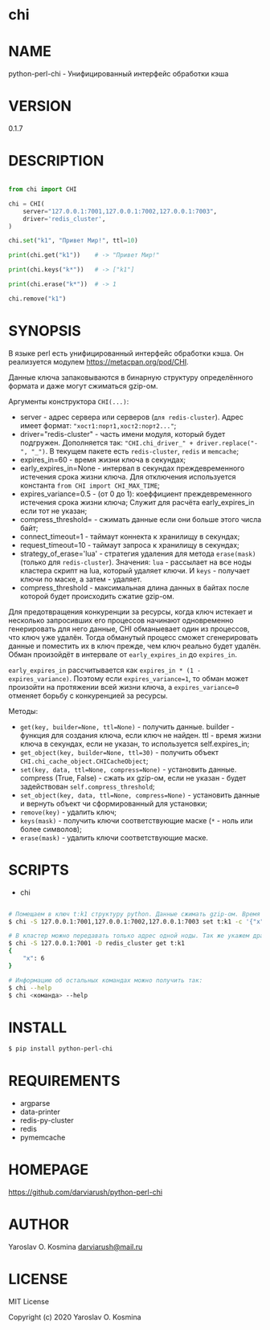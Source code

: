 # chi

# NAME

python-perl-chi - Унифицированный интерфейс обработки кэша

# VERSION

0.1.7

# DESCRIPTION

```python

from chi import CHI

chi = CHI(
	server="127.0.0.1:7001,127.0.0.1:7002,127.0.0.1:7003", 
	driver='redis_cluster',
)

chi.set("k1", "Привет Мир!", ttl=10)

print(chi.get("k1"))	# -> "Привет Мир!"

print(chi.keys("k*"))	# -> ["k1"]

print(chi.erase("k*"))	# -> 1

chi.remove("k1")

```

# SYNOPSIS

В языке perl есть унифицированный интерфейс обработки кэша. Он реализуется модулем https://metacpan.org/pod/CHI.

Данные ключа запаковываются в бинарную структуру определённого формата и даже могут сжиматься gzip-ом.

Аргументы конструктора `CHI(...)`:

- server - адрес сервера или серверов (`для redis-cluster`). Адрес имеет формат: `"хост1:порт1,хост2:порт2..."`;
- driver="redis-cluster" - часть имени модуля, который будет подгружен. Дополняется так: `"CHI.chi_driver_" + driver.replace("-", "_")`. В текущем пакете есть `redis-cluster`, `redis` и `memcache`;
- expires_in=60 - время жизни ключа в секундах;
- early_expires_in=None - интервал в секундах преждевременного истечения срока жизни ключа. Для отключения используется константа `from CHI import CHI_MAX_TIME`;
- expires_variance=0.5 - (от 0 до 1): коеффициент преждевременного истечения срока жизни ключа;
            Служит для расчёта early_expires_in если тот не указан;
- compress_threshold= - сжимать данные если они больше этого числа байт;
- connect_timeout=1 - таймаут коннекта к хранилищу в секундах;
- request_timeout=10 - таймаут запроса к хранилищу в секундах;
- strategy_of_erase='lua' - стратегия удаления для метода `erase(mask)` (только для `redis-cluster`). Значения: `lua` - рассылает на все ноды кластера скрипт на lua, который удаляет ключи. И `keys` - получает ключи по маске, а затем - удаляет.
- compress_threshold - максимальная длина данных в байтах после которой будет происходить сжатие gzip-ом.

Для предотвращения конкуренции за ресурсы, когда ключ истекает и несколько запросивших его процессов начинают
одновременно генерировать для него данные, CHI обманыевает один из процессов, что ключ уже удалён. Тогда
обманутый процесс сможет сгенерировать данные и поместить их в ключ прежде, чем ключ реально будет удалён.
Обман произойдёт в интервале от `early_expires_in` до `expires_in`.

`early_expires_in` рассчитывается как `expires_in * (1 - expires_variance)`. Поэтому если `expires_variance=1`,
то обман может произойти на протяжении всей жизни ключа, а `expires_variance=0` отменяет борьбу с конкуренцией
за ресурсы.

Методы:

- `get(key, builder=None, ttl=None)` - получить данные. builder - функция для создания ключа, если ключ не найден. ttl - время жизни ключа в секундах, если не указан, то используется self.expires_in;
- `get_object(key, builder=None, ttl=30)` - получить объект `CHI.chi_cache_object.CHICacheObject`;
- `set(key, data, ttl=None, compress=None)` - установить данные. compress (True, False) - сжать их gzip-ом, если не указан - будет задействован `self.compress_threshold`;
- `set_object(key, data, ttl=None, compress=None)` - установить данные и вернуть объект чи сформированный для установки;
- `remove(key)` - удалить ключ;
- `keys(mask)` - получить ключи соответствующие маске (`*` - ноль или более символов);
- `erase(mask)` - удалить ключи соответствующие маске.

# SCRIPTS

* chi

```sh

# Помещаем в ключ t:k1 структуру python. Данные сжимать gzip-ом. Время жизни ключа - 30 секунд
$ chi -S 127.0.0.1:7001,127.0.0.1:7002,127.0.0.1:7003 set t:k1 -с '{"x": 6}' -z -t 30

# В кластер можно передавать только адрес одной ноды. Так же укажем драйвер явно
$ chi -S 127.0.0.1:7001 -D redis_cluster get t:k1
{
	"x": 6
}

# Информацию об остальных командах можно получить так:
$ chi --help
$ chi <команда> --help

```

# INSTALL

```sh
$ pip install python-perl-chi
```

# REQUIREMENTS

* argparse
* data-printer
* redis-py-cluster
* redis
* pymemcache

# HOMEPAGE

https://github.com/darviarush/python-perl-chi

# AUTHOR

Yaroslav O. Kosmina <darviarush@mail.ru>

# LICENSE

MIT License

Copyright (c) 2020 Yaroslav O. Kosmina

